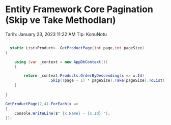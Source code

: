 # Entity Framework Core Pagination (Skip ve Take Methodları)

Tarih: January 23, 2023 11:22 AM
Tip: KonuNotu

```csharp

  static List<Product>  GetProductPage(int page,int pageSize)
{

    using (var _context = new AppDbContext())
    {

        return _context.Products.OrderByDescending(x => x.Id)
                   .Skip((page - 1) * pageSize).Take(pageSize).ToList();
    }
        
}

GetProductPage(2,4).ForEach(x =>
{
    Console.WriteLine($" {x.Name} - {x.Id} ");
});
```
